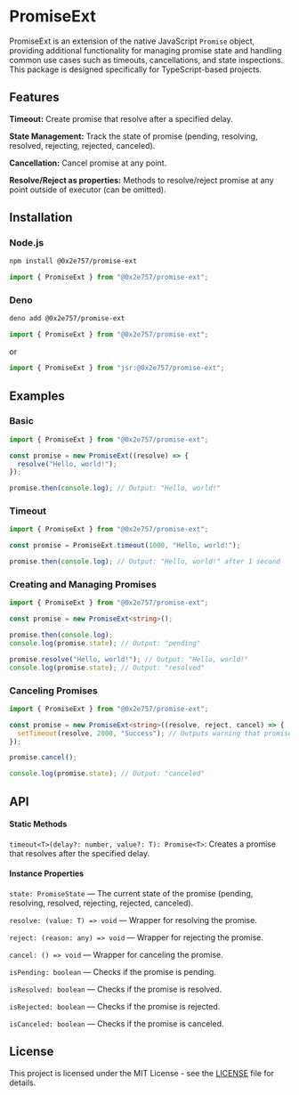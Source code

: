 # PromiseExt

PromiseExt is an extension of the native JavaScript `Promise` object, providing additional functionality for managing promise state and handling common use cases such as timeouts, cancellations, and state inspections. This package is designed specifically for TypeScript-based projects.

## Features

**Timeout:** Create promise that resolve after a specified delay.

**State Management:** Track the state of promise (pending, resolving, resolved, rejecting, rejected, canceled).

**Cancellation:** Cancel promise at any point.

**Resolve/Reject as properties:** Methods to resolve/reject promise at any point outside of executor (can be omitted).

## Installation

### Node.js

```bash
npm install @0x2e757/promise-ext
```

```typescript
import { PromiseExt } from "@0x2e757/promise-ext";
```

### Deno

```bash
deno add @0x2e757/promise-ext
```

```typescript
import { PromiseExt } from "@0x2e757/promise-ext";
```

or

```typescript
import { PromiseExt } from "jsr:@0x2e757/promise-ext";
```

## Examples

### Basic

```typescript
import { PromiseExt } from "@0x2e757/promise-ext";

const promise = new PromiseExt((resolve) => {
  resolve("Hello, world!");
});

promise.then(console.log); // Output: "Hello, world!"
```

### Timeout

```typescript
import { PromiseExt } from "@0x2e757/promise-ext";

const promise = PromiseExt.timeout(1000, "Hello, world!");

promise.then(console.log); // Output: "Hello, world!" after 1 second
```

### Creating and Managing Promises

```typescript
import { PromiseExt } from "@0x2e757/promise-ext";

const promise = new PromiseExt<string>();

promise.then(console.log);
console.log(promise.state); // Output: "pending"

promise.resolve("Hello, world!"); // Output: "Hello, world!"
console.log(promise.state); // Output: "resolved"
```

### Canceling Promises

```typescript
import { PromiseExt } from "@0x2e757/promise-ext";

const promise = new PromiseExt<string>((resolve, reject, cancel) => {
  setTimeout(resolve, 2000, "Success"); // Outputs warning that promise was canceled
});

promise.cancel();

console.log(promise.state); // Output: "canceled"
```

## API

#### Static Methods

`timeout<T>(delay?: number, value?: T): Promise<T>`: Creates a promise that resolves after the specified delay.

#### Instance Properties

`state: PromiseState` — The current state of the promise (pending, resolving, resolved, rejecting, rejected, canceled).

`resolve: (value: T) => void` — Wrapper for resolving the promise.

`reject: (reason: any) => void` — Wrapper for rejecting the promise.

`cancel: () => void` — Wrapper for canceling the promise.

`isPending: boolean` — Checks if the promise is pending.

`isResolved: boolean` — Checks if the promise is resolved.

`isRejected: boolean` — Checks if the promise is rejected.

`isCanceled: boolean` — Checks if the promise is canceled.

## License

This project is licensed under the MIT License - see the [LICENSE](./LICENSE) file for details.
